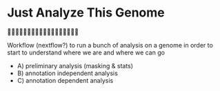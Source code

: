 # Just Analyze This Genome
🙏🧬🥹🙏🧬🥹🙏🧬🥹🙏🧬🥹🙏🧬🥹🙏🧬🥹

Workflow (nextflow?) to run a bunch of analysis on a genome in order to start to understand where we are and where we can go

* A) preliminary analysis (masking & stats)
* B) annotation independent analysis
* C) annotation dependent analysis
